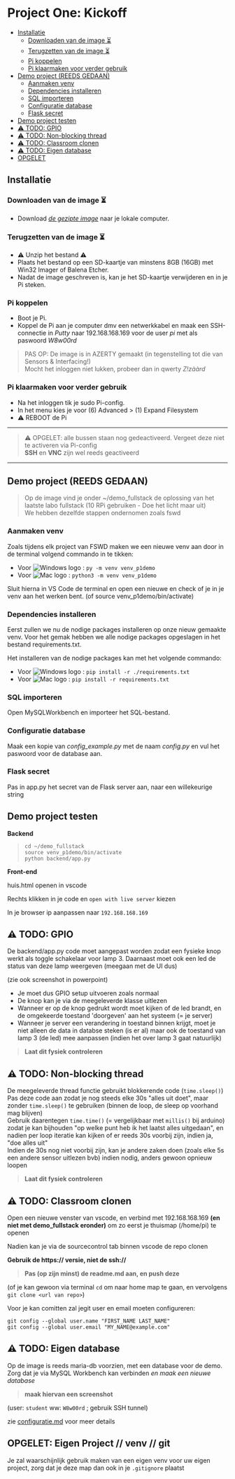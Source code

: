 # Project One: Kickoff

- [Installatie](./1_Kickoff.md#installatie)
    - [Downloaden van de image ⏳](./1_Kickoff.md#downloaden-van-de-image-)
    - [Terugzetten van de image ⏳](./1_Kickoff.md#terugzetten-van-de-image-)
    - [Pi koppelen](./1_Kickoff.md#pi-koppelen)
    - [Pi klaarmaken voor verder gebruik](./1_Kickoff.md#pi-klaarmaken-voor-verder-gebruik)
- [Demo project (REEDS GEDAAN)](./1_Kickoff.md#demo-project-reeds-gedaan)
    - [Aanmaken venv](./1_Kickoff.md#aanmaken-venv)
    - [Dependencies installeren](./1_Kickoff.md#dependencies-installeren)
    - [SQL importeren](./1_Kickoff.md#sql-importeren)
    - [Configuratie database](./1_Kickoff.md#configuratie-database)
    - [Flask secret](./1_Kickoff.md#flask-secret)
- [Demo project testen](./1_Kickoff.md#demo-project-testen)
- [⚠️ TODO: GPIO](./1_Kickoff.md#%EF%B8%8F-todo-gpio)
- [⚠️ TODO: Non-blocking thread](./1_Kickoff.md#%EF%B8%8F-todo-non-blocking-thread)
- [⚠️ TODO: Classroom clonen](./1_Kickoff.md#%EF%B8%8F-todo-classroom-clonen)
- [⚠️ TODO: Eigen database](./1_Kickoff.md#%EF%B8%8F-todo-classroom-clonen)
- [OPGELET](./1_Kickoff.md#opgelet-eigen-project--venv--git)

## Installatie


### Downloaden van de image ⏳

- Download _[de gezipte image](https://studenthowest-my.sharepoint.com/:f:/g/personal/pieter-jan_beeckman2_howest_be/EtWlXxmROwxDsehn2a37pfEBUAnYkL_La8yPepHbp59-Tw?e=hHLlmo)_ naar je lokale computer.

### Terugzetten van de image ⏳

- ⚠ Unzip het bestand ⚠
- Plaats het bestand op een SD-kaartje van minstens 8GB (16GB) met Win32 Imager of Balena Etcher.
- Nadat de image geschreven is, kan je het SD-kaartje verwijderen en in je Pi steken.

### Pi koppelen

- Boot je Pi.
- Koppel de Pi aan je computer dmv een netwerkkabel en maak een SSH-connectie in _Putty_ naar 192.168.168.169 voor de user _pi_ met als paswoord _W8w00rd_

> PAS OP: De image is in AZERTY gemaakt (in tegenstelling tot die van Sensors & Interfacing!)  
> Mocht het inloggen niet lukken, probeer dan in qwerty _Z!zààrd_

### Pi klaarmaken voor verder gebruik

- Na het inloggen tik je sudo Pi-config.
- In het menu kies je voor (6) Advanced > (1) Expand Filesystem
- ⚠ REBOOT de Pi

---

> ⚠️ OPGELET: alle bussen staan nog gedeactiveerd. Vergeet deze niet te activeren via Pi-config  
> **SSH** en **VNC** zijn wel reeds geactiveerd

---


## Demo project (REEDS GEDAAN)

> Op de image vind je onder ~/demo_fullstack de oplossing van het laatste labo fullstack (10 RPi gebruiken - Doe het licht maar uit)   
> We hebben dezelfde stappen ondernomen zoals fswd


### Aanmaken venv

Zoals tijdens elk project van FSWD maken we een nieuwe venv aan door in de terminal volgend commando in te tikken:

- Voor ![Windows logo](https://icons.getbootstrap.com/assets/icons/windows.svg) : `py -m venv venv_p1demo`
- Voor ![Mac logo](https://icons.getbootstrap.com/assets/icons/apple.svg) : `python3 -m venv venv_p1demo`

Sluit hierna in VS Code de terminal en open een nieuwe en check of je in je venv aan het werken bent.
(of source venv_p1demo/bin/activate)

### Dependencies installeren

Eerst zullen we nu de nodige packages installeren op onze nieuw gemaakte venv.
Voor het gemak hebben we alle nodige packages opgeslagen in het bestand requirements.txt.

Het installeren van de nodige packages kan met het volgende commando:

- Voor ![Windows logo](https://icons.getbootstrap.com/assets/icons/windows.svg) : `pip install -r ./requirements.txt`
- Voor ![Mac logo](https://icons.getbootstrap.com/assets/icons/apple.svg) : `pip install -r requirements.txt`


### SQL importeren

Open MySQLWorkbench en importeer het SQL-bestand. 

### Configuratie database

Maak een kopie van _config_example.py_ met de naam _config.py_ en vul het paswoord voor de database aan.

### Flask secret

Pas in app.py het secret van de Flask server aan, naar een willekeurige string

## Demo project testen

**Backend**

> `cd ~/demo_fullstack`   
> `source venv_p1demo/bin/activate`   
> `python backend/app.py`   

**Front-end**

huis.html openen in vscode

Rechts klikken in je code en `open with live server` kiezen  

In je browser ip aanpassen naar `192.168.168.169`


## **⚠️ TODO: GPIO**


De backend/app.py code moet aangepast worden zodat een fysieke knop werkt als toggle schakelaar voor lamp 3. Daarnaast moet ook een led de status van deze lamp weergeven (meegaan met de UI dus)

(zie ook screenshot in powerpoint)

- Je moet dus GPIO setup uitvoeren zoals normaal
- De knop kan je via de meegeleverde klasse uitlezen
- Wanneer er op de knop gedrukt wordt moet kijken of de led brandt, en de omgekeerde toestand 'doorgeven' aan het systeem (= je server)
- Wanneer je server een verandering in toestand binnen krijgt, moet je niet alleen de data in databse steken (is er al) maar ook de toestand van lamp 3 (de led) mee aanpassen (indien het over lamp 3 gaat natuurlijk)

> **Laat dit fysiek controleren**

## **⚠️ TODO: Non-blocking thread**

De meegeleverde thread functie gebruikt blokkerende code (`time.sleep()`)
Pas deze code aan zodat je nog steeds elke 30s "alles uit doet", maar zonder `time.sleep()` te gebruiken (binnen de loop, de sleep op voorhand mag blijven)  
Gebruik daarentegen `time.time()` (= vergelijkbaar met `millis()` bij arduino) zodat je kan bijhouden "op welke punt heb ik het laatst alles uitgedaan", en nadien per loop iteratie kan kijken of er reeds 30s voorbij zijn, indien ja, "doe alles uit"  
Indien de 30s nog niet voorbij zijn, kan je andere zaken doen (zoals elke 5s een andere sensor uitlezen bvb) indien nodig, anders gewoon opnieuw loopen

> **Laat dit fysiek controleren**

## **⚠️ TODO: Classroom clonen**

Open een nieuwe venster van vscode, en verbind met 192.168.168.169 **(en niet met demo_fullstack eronder)** om zo eerst je thuismap (/home/pi) te openen   
   
Nadien kan je via de sourcecontrol tab binnen vscode de repo clonen  

**Gebruik de https:// versie, niet de ssh://**

   

> **Pas (op zijn minst) de readme.md aan, en push deze**
  
(of je kan gewoon via terminal `cd` om naar home map te gaan, en vervolgens `git clone <url van repo>`)

Voor je kan comitten zal jegit user en email moeten configureren:

`git config --global user.name "FIRST_NAME LAST_NAME"`  
`git config --global user.email "MY_NAME@example.com"`   



## **⚠️ TODO: Eigen database**

Op de image is reeds maria-db voorzien, met een database voor de demo.
Zorg dat je via MySQL Workbench kan verbinden *en maak een nieuwe database*  

> **maak hiervan een screenshot**
  
(user: `student` ww: `W8w00rd` ; gebruik SSH tunnel)

zie [configuratie.md](./2_Configuration.md) voor meer details

## OPGELET: Eigen Project // venv // git


Je zal waarschijnlijk gebruik maken van een eigen venv voor uw eigen project, zorg dat je deze map dan ook in je `.gitignore` plaatst



